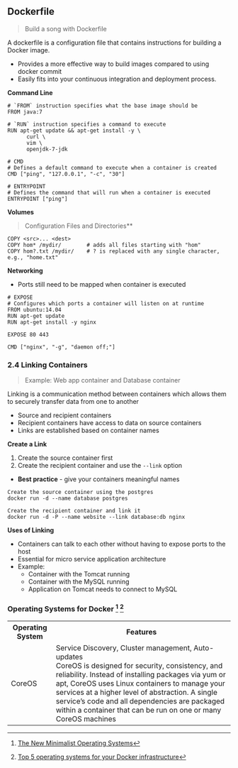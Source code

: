 ## Dockerfile

> Build a song with Dockerfile

A dockerfile is a configuration file that contains instructions for building a Docker image.

* Provides a more effective way to build images compared to using docker commit
* Easily fits into your continuous integration and deployment process.

**Command Line**

```
# `FROM` instruction specifies what the base image should be
FROM java:7

# `RUN` instruction specifies a command to execute
RUN apt-get update && apt-get install -y \
      curl \
      vim \
      openjdk-7-jdk

# CMD
# Defines a default command to execute when a container is created
CMD ["ping", "127.0.0.1", "-c", "30"]

# ENTRYPOINT
# Defines the command that will run when a container is executed
ENTRYPOINT ["ping"]
```

**Volumes**

> Configuration Files and Directories**

```
COPY <src>... <dest>
COPY hom* /mydir/        # adds all files starting with "hom"
COPY hom?.txt /mydir/    # ? is replaced with any single character, e.g., "home.txt"
```

**Networking**

* Ports still need to be mapped when container is executed

```
# EXPOSE
# Configures which ports a container will listen on at runtime
FROM ubuntu:14.04
RUN apt-get update
RUN apt-get install -y nginx

EXPOSE 80 443

CMD ["nginx", "-g", "daemon off;"]
```

### 2.4 Linking Containers

> Example: Web app container and Database container

Linking is a communication method between containers which allows them to securely transfer data from one to another

* Source and recipient containers
* Recipient containers have access to data on source containers
* Links are established based on container names

**Create a Link**

1. Create the source container first
2. Create the recipient container and use the `--link` option

* **Best practice** - give your containers meaningful names

```
Create the source container using the postgres
docker run -d --name database postgres

Create the recipient container and link it
docker run -d -P --name website --link database:db nginx
```

**Uses of Linking**

* Containers can talk to each other without having to expose ports to the host
* Essential for micro service application architecture
* Example:
    * Container with the Tomcat running
    * Container with the MySQL running
    * Application on Tomcat needs to connect to MySQL

### Operating Systems for Docker [^1] [^2]

<table>
<tr>
<th>Operating System</td>
<th>Features</td>
</tr>
<tr>
<td>CoreOS</td>
<td>Service Discovery, Cluster management, Auto-updates<br/>
CoreOS is designed for security, consistency, and reliability. Instead of installing packages via yum or apt, CoreOS uses Linux containers to manage your services at a higher level of abstraction. A single service’s code and all dependencies are packaged within a container that can be run on one or many CoreOS machines</td>
</tr>
</table>

[^1]: [The New Minimalist Operating Systems](https://blog.docker.com/2015/02/the-new-minimalist-operating-systems/)
[^2]: [Top 5 operating systems for your Docker infrastructure](https://bobcares.com/blog/top-5-operating-systems-for-your-docker-infrastructure/)
